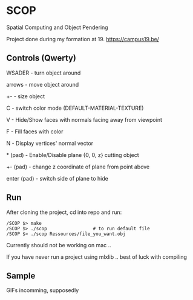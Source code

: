 # SCOP
Spatial Computing and Object Pendering

Project done during my formation at 19. https://campus19.be/

## Controls (Qwerty)
WSADER		- turn object around

arrows		- move object around

+-			- size object

C			- switch color mode (DEFAULT-MATERIAL-TEXTURE)

V			- Hide/Show faces with normals facing away from viewpoint

F			- Fill faces with color

N			- Display vertices' normal vector

\* (pad)	- Enable/Disable plane {0, 0, z} cutting object

+- (pad)	- change z coordinate of plane from point above

enter (pad)	- switch side of plane to hide

## Run
After cloning the project, cd into repo and run:

```
/SCOP $> make
/SCOP $> ./scop					# to run default file
/SCOP $> ./scop Ressources/file_you_want.obj
```

Currently should not be working on mac ..

If you have never run a project using mlxlib .. best of luck with compiling

## Sample
GIFs incomming, supposedly